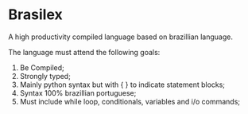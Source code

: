 # Brasilex
A high productivity compiled language based on brazillian language.  

The language must attend the following goals:

1. Be Compiled;
2. Strongly typed;
3. Mainly python syntax but with { } to indicate statement blocks;
4. Syntax 100% brazillian portuguese;
5. Must include while loop, conditionals, variables and i/o commands;
